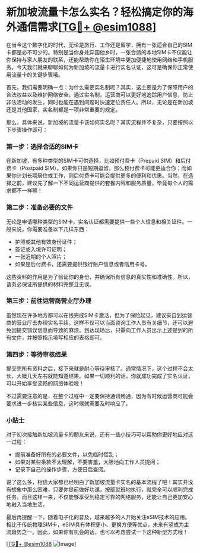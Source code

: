 # 新加坡流量卡怎么实名？轻松搞定你的海外通信需求[[TG💪+ @esim1088](https://t.me/s/esim1088)]

在当今这个数字化的时代，无论是旅行、工作还是留学，拥有一张适合自己的SIM卡都是必不可少的。特别是当你身处异国他乡时，一张合适的本地SIM卡不仅能让你保持与家人朋友的联系，还能帮助你在陌生环境中更加便捷地使用网络和手机服务。今天我们就来聊聊如何为新加坡的流量卡进行实名认证，这可是确保你正常使用流量卡的关键步骤哦。

首先，我们需要明确一点：为什么需要实名制呢？其实，这主要是为了保障用户的合法权益以及维护网络安全。通过实名制，运营商可以更好地追踪用户信息，防止非法活动的发生，同时也能在遇到问题时快速定位责任人。所以，无论是在新加坡还是其他国家，实名制都是一项非常重要的规定。

那么，具体来说，新加坡的流量卡该如何实名呢？其实流程并不复杂，只要按照以下步骤操作即可：

### 第一步：选择合适的SIM卡

在新加坡，有多种类型的SIM卡可供选择，比如预付费卡（Prepaid SIM）和后付费卡（Postpaid SIM）。如果你只是短期逗留，那么预付费卡可能更适合你；而如果你计划长期居住或工作，则后付费卡可能会提供更多的便利和优惠。当然，在选择之前，建议先了解一下不同运营商提供的套餐内容和服务质量，毕竟每个人的需求都不一样嘛！

### 第二步：准备必要的文件

无论是申请哪种类型的SIM卡，实名认证都需要提供一些个人信息和相关证件。一般来说，你需要准备以下几样东西：
- 护照或其他有效身份证件；
- 签证或入境许可证明；
- 一张近期的个人照片；
- 如果是后付费卡，还需要提供银行账户信息或者信用卡号。

这些资料的作用是为了验证你的身份，并确保所有信息的真实性和准确性。所以，请务必保证所提供的材料完整且无误。

### 第三步：前往运营商营业厅办理

虽然现在许多地方都可以在线完成SIM卡激活，但为了保险起见，建议亲自到运营商的营业厅去办理实名手续。这样不仅可以当面咨询工作人员有关细节，还可以避免因提交错误信息而导致的麻烦。到达现场后，只需向工作人员出示上述提到的所有文件，并按照指示填写相应的表格即可。

### 第四步：等待审核结果

提交完所有资料之后，接下来就是耐心等待审核了。通常情况下，这个过程不会太长，大概几天左右就能知道结果。如果一切顺利的话，你就成功完成了实名认证，可以开始享受流畅的网络体验啦！

不过需要注意的是，在整个过程中一定要保持通讯畅通，因为有时候运营商可能会要求进一步核实某些信息，这时候就需要及时响应了。

### 小贴士

对于初次接触新加坡流量卡的朋友来说，还有一些小技巧可以帮助你更好地应对这一过程：
- 提前准备好所有的必要文件，以免临时慌乱；
- 如果对某些条款不太理解，不要害羞，大胆地向工作人员提问；
- 记录下自己的操作步骤，方便日后查阅。

说了这么多，相信大家都已经明白了新加坡流量卡实名的基本流程了吧！其实并没有想象中那么困难，只要你提前做好功课，按部就班地执行，就完全可以顺利完成任务。而且这样一来，不仅能够享受到稳定可靠的网络服务，还能让自己更加安心地融入当地生活。

最后再提醒一下，随着电子化的普及，越来越多的人开始关注eSIM技术的应用。相比于传统物理SIM卡，eSIM具有体积更小、更换方便等优点，未来有望成为主流趋势之一。因此，如果你有机会的话，也可以考虑尝试一下这种新型方式哦！

[[TG💪+ @esim1088](https://t.me/s/esim1088) ![Image](https://i.postimg.cc/4NQfJmqS/Snipaste-2025-05-13-00-14-12.png)]
